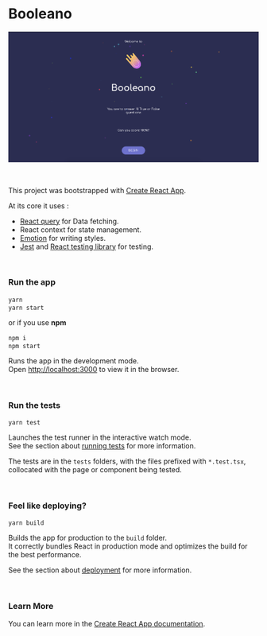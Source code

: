# Booleano
![App Screenshot](./screenshot.png)

&nbsp;

This project was bootstrapped with [Create React App](https://github.com/facebook/create-react-app).

At its core it uses :
- [React query](https://react-query.tanstack.com/) for Data fetching.
- React context for state management.
- [Emotion](https://emotion.sh/) for writing styles.
- [Jest](https://jestjs.io/) and [React testing library](https://testing-library.com/docs/react-testing-library/intro) for testing.


&nbsp;

### Run the app
```
yarn
yarn start
```
or if you use **npm**
```
npm i
npm start
```

Runs the app in the development mode.\
Open [http://localhost:3000](http://localhost:3000) to view it in the browser. 

&nbsp;

### Run the tests
```
yarn test
```

Launches the test runner in the interactive watch mode.\
See the section about [running tests](https://facebook.github.io/create-react-app/docs/running-tests) for more information.

The tests are in the `tests` folders, with the files prefixed with `*.test.tsx`, collocated with the page or component being tested.

&nbsp;

### Feel like deploying?

```
yarn build
```

Builds the app for production to the `build` folder.\
It correctly bundles React in production mode and optimizes the build for the best performance.

See the section about [deployment](https://facebook.github.io/create-react-app/docs/deployment) for more information.

&nbsp;

### Learn More

You can learn more in the [Create React App documentation](https://facebook.github.io/create-react-app/docs/getting-started).

